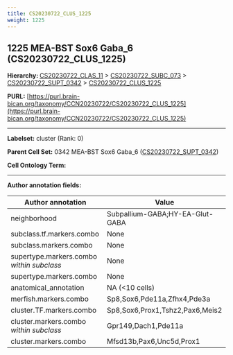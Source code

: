 ```yaml
---
title: CS20230722_CLUS_1225
weight: 1225
---
```

## 1225 MEA-BST Sox6 Gaba_6 (CS20230722_CLUS_1225)
<b>Hierarchy: </b>
[CS20230722_CLAS_11](../CS20230722_CLAS_11) >
[CS20230722_SUBC_073](../CS20230722_SUBC_073) >
[CS20230722_SUPT_0342](../CS20230722_SUPT_0342) >
[CS20230722_CLUS_1225](../CS20230722_CLUS_1225)

**PURL:** [https://purl.brain-bican.org/taxonomy/CCN20230722/CS20230722_CLUS_1225](https://purl.brain-bican.org/taxonomy/CCN20230722/CS20230722_CLUS_1225)

---


**Labelset:** cluster (Rank: 0)

**Parent Cell Set:** 0342 MEA-BST Sox6 Gaba_6 ([CS20230722_SUPT_0342](../CS20230722_SUPT_0342))



**Cell Ontology Term:** 

[MARKER GENES.]: #


---

[TRANSFERRED ANNOTATIONS.]: #


[AUTHOR ANNOTATION FIELDS.]: #


**Author annotation fields:**

| Author annotation | Value |
|-------------------|-------|
|neighborhood|Subpallium-GABA;HY-EA-Glut-GABA|
|subclass.tf.markers.combo|None|
|subclass.markers.combo|None|
|supertype.markers.combo _within subclass_|None|
|supertype.markers.combo|None|
|anatomical_annotation|NA (<10 cells)|
|merfish.markers.combo|Sp8,Sox6,Pde11a,Zfhx4,Pde3a|
|cluster.TF.markers.combo|Sp8,Sox6,Prox1,Tshz2,Pax6,Meis2|
|cluster.markers.combo _within subclass_|Gpr149,Dach1,Pde11a|
|cluster.markers.combo|Mfsd13b,Pax6,Unc5d,Prox1|
